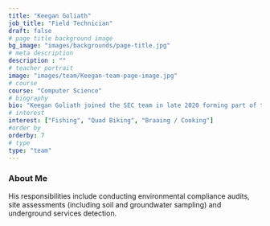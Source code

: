 ```yaml
---
title: "Keegan Goliath"
job_title: "Field Technician"
draft: false
# page title background image
bg_image: "images/backgrounds/page-title.jpg"
# meta description
description : ""
# teacher portrait
image: "images/team/Keegan-team-page-image.jpg"
# course
course: "Computer Science"
# biography
bio: "Keegan Goliath joined the SEC team in late 2020 forming part of the EIA department as an Environmental Control Officer."
# interest
interest: ["Fishing", "Quad Biking", "Braaing / Cooking"]
#order by
orderby: 7
# type
type: "team"
---
```


### About Me

His responsibilities include conducting environmental compliance audits, site assessments (including soil and groundwater sampling) and underground services detection.